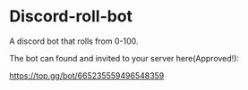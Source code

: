 # Discord-roll-bot
A discord bot that rolls from 0-100.


The bot can found and invited to your server here(Approved!):

https://top.gg/bot/665235559496548359
